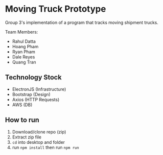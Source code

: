 # Moving Truck Prototype

Group 3's implementation of a program that tracks moving shipment trucks.

Team Members: 
- Rahul Datta
- Hoang Pham
- Ryan Pham
- Dale Reyes
- Quang Tran

## Technology Stock
- ElectronJS (Infrastructure)
- Bootstrap (Design)
- Axios (HTTP Requests)
- AWS (DB)

## How to run 
1. Download/clone repo (zip)
2. Extract zip file
3. `cd` into desktop and folder
4. run `npm install` then run `npm run`
